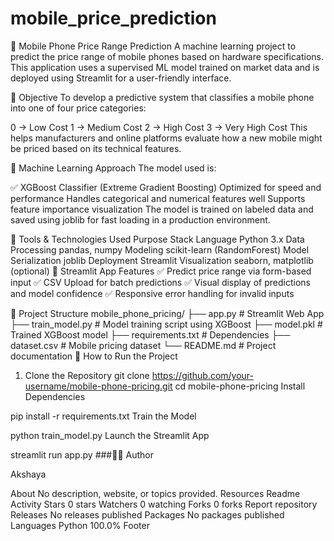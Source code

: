 # mobile_price_prediction

📱 Mobile Phone Price Range Prediction
A machine learning project to predict the price range of mobile phones based on hardware specifications. This application uses a supervised ML model trained on market data and is deployed using Streamlit for a user-friendly interface.

📌 Objective
To develop a predictive system that classifies a mobile phone into one of four price categories:

0 → Low Cost
1 → Medium Cost
2 → High Cost
3 → Very High Cost
This helps manufacturers and online platforms evaluate how a new mobile might be priced based on its technical features.

🧠 Machine Learning Approach
The model used is:

✅ XGBoost Classifier (Extreme Gradient Boosting)
Optimized for speed and performance
Handles categorical and numerical features well
Supports feature importance visualization
The model is trained on labeled data and saved using joblib for fast loading in a production environment.

🧰 Tools & Technologies Used
Purpose	Stack
Language	Python 3.x
Data Processing	pandas, numpy
Modeling	scikit-learn (RandomForest)
Model Serialization	joblib
Deployment	Streamlit
Visualization	seaborn, matplotlib (optional)
🚀 Streamlit App Features
✅ Predict price range via form-based input
✅ CSV Upload for batch predictions
✅ Visual display of predictions and model confidence
✅ Responsive error handling for invalid inputs

📂 Project Structure
mobile_phone_pricing/
├── app.py # Streamlit Web App
├── train_model.py # Model training script using XGBoost
├── model.pkl # Trained XGBoost model
├── requirements.txt # Dependencies
├── dataset.csv # Mobile pricing dataset
└── README.md # Project documentation
🧪 How to Run the Project

1. Clone the Repository
git clone https://github.com/your-username/mobile-phone-pricing.git
cd mobile-phone-pricing
Install Dependencies

pip install -r requirements.txt
Train the Model

 python train_model.py
Launch the Streamlit App

 streamlit run app.py
###👩‍💻 Author

Akshaya

About
No description, website, or topics provided.
Resources
 Readme
 Activity
Stars
 0 stars
Watchers
 0 watching
Forks
 0 forks
Report repository
Releases
No releases published
Packages
No packages published
Languages
Python
100.0%
Footer
